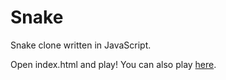 Snake
=====

Snake clone written in JavaScript. 

Open index.html and play! You can also play <a href='http://urosh.net/snake/'>here</a>.
